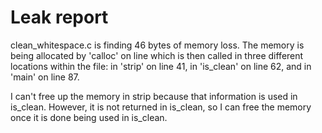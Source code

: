 

# Leak report

clean_whitespace.c is finding 46 bytes of memory loss. The memory is being allocated by 'calloc' on line which is then called in three different locations within the file: in 'strip' on line 41, in 'is_clean' on line 62, and in 'main' on line 87.

I can't free up the memory in strip because that information is used in is_clean. However, it is not returned in is_clean, so I can free the memory once it is done being used in is_clean.
